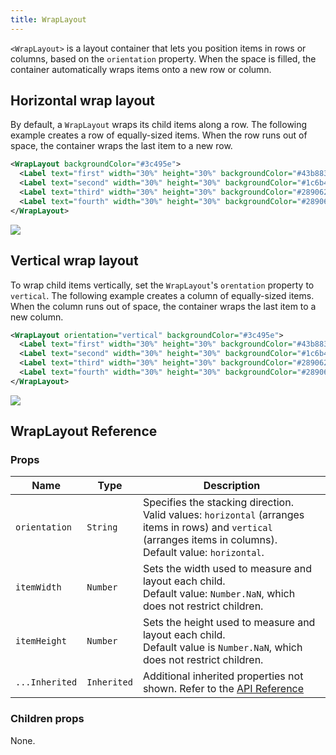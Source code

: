 ```yaml
---
title: WrapLayout
---
```


`<WrapLayout>` is a layout container that lets you position items in rows or columns, based on the `orientation` property. When the space is filled, the container automatically wraps items onto a new row or column.

## Horizontal wrap layout

By default, a `WrapLayout` wraps its child items along a row.
The following example creates a row of equally-sized items. When the row runs out of space, the container wraps the last item to a new row.

```xml
<WrapLayout backgroundColor="#3c495e">
  <Label text="first" width="30%" height="30%" backgroundColor="#43b883" />
  <Label text="second" width="30%" height="30%" backgroundColor="#1c6b48" />
  <Label text="third" width="30%" height="30%" backgroundColor="#289062" />
  <Label text="fourth" width="30%" height="30%" backgroundColor="#289062" />
</WrapLayout>
```

<img class="md:w-1/2 lg:w-1/3" src="https://art.nativescript.org/layouts/wrap_layout_horizontal.svg" />

## Vertical wrap layout

To wrap child items vertically, set the `WrapLayout`'s `orentation` property to `vertical`.
The following example creates a column of equally-sized items. When the column runs out of space, the container wraps the last item to a new column.

```xml
<WrapLayout orientation="vertical" backgroundColor="#3c495e">
  <Label text="first" width="30%" height="30%" backgroundColor="#43b883" />
  <Label text="second" width="30%" height="30%" backgroundColor="#1c6b48" />
  <Label text="third" width="30%" height="30%" backgroundColor="#289062" />
  <Label text="fourth" width="30%" height="30%" backgroundColor="#289062" />
</WrapLayout>
```

<img class="md:w-1/2 lg:w-1/3" src="https://art.nativescript.org/layouts/wrap_layout_vertical.svg" />

## WrapLayout Reference

### Props

| Name           | Type        | Description                                                                                                                                                            |
| -------------- | ----------- | ---------------------------------------------------------------------------------------------------------------------------------------------------------------------- |
| `orientation`  | `String`    | Specifies the stacking direction.<br/>Valid values: `horizontal` (arranges items in rows) and `vertical` (arranges items in columns).<br/>Default value: `horizontal`. |
| `itemWidth`    | `Number`    | Sets the width used to measure and layout each child.<br/>Default value: `Number.NaN`, which does not restrict children.                                               |
| `itemHeight`   | `Number`    | Sets the height used to measure and layout each child.<br/>Default value is `Number.NaN`, which does not restrict children.                                            |
| `...Inherited` | `Inherited` | Additional inherited properties not shown. Refer to the [API Reference](https://docs.nativescript.org/api-reference/classes/wraplayout)                                |

### Children props

None.
